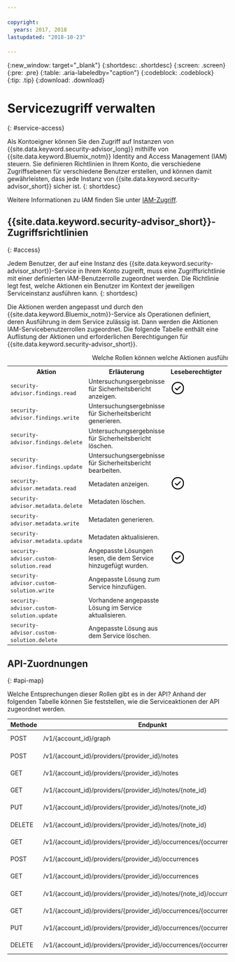 ```yaml
---

copyright:
  years: 2017, 2018
lastupdated: "2018-10-23"

---
```


{:new_window: target="_blank"}
{:shortdesc: .shortdesc}
{:screen: .screen}
{:pre: .pre}
{:table: .aria-labeledby="caption"}
{:codeblock: .codeblock}
{:tip: .tip}
{:download: .download}


# Servicezugriff verwalten
{: #service-access}

Als Kontoeigner können Sie den Zugriff auf Instanzen von {{site.data.keyword.security-advisor_long}} mithilfe von {{site.data.keyword.Bluemix_notm}} Identity and Access Management (IAM) steuern. Sie definieren Richtlinien in Ihrem Konto, die verschiedene Zugriffsebenen für verschiedene Benutzer erstellen, und können damit gewährleisten, dass jede Instanz von {{site.data.keyword.security-advisor_short}} sicher ist.
{: shortdesc}

Weitere Informationen zu IAM finden Sie unter [IAM-Zugriff](/docs/iam/users_roles.html).

## {{site.data.keyword.security-advisor_short}}-Zugriffsrichtlinien
{: #access}

Jedem Benutzer, der auf eine Instanz des {{site.data.keyword.security-advisor_short}}-Service in Ihrem Konto zugreift, muss eine Zugriffsrichtlinie mit einer definierten IAM-Benutzerrolle zugeordnet werden. Die Richtlinie legt fest, welche Aktionen ein Benutzer im Kontext der jeweiligen Serviceinstanz ausführen kann.
{: shortdesc}

Die Aktionen werden angepasst und durch den {{site.data.keyword.Bluemix_notm}}-Service als Operationen definiert, deren Ausführung in dem Service zulässig ist. Dann werden die Aktionen IAM-Servicebenutzerrollen zugeordnet. Die folgende Tabelle enthält eine Auflistung der Aktionen und erforderlichen Berechtigungen für {{site.data.keyword.security-advisor_short}}.

<table><caption>Welche Rollen können welche Aktionen ausführen?</caption>
  <col width="43%">
  <col width="42%">
  <col width="5%">
  <col width="5%">
  <col width="5%">
  <tr>
    <th>Aktion</th>
    <th>Erläuterung</th>
    <th>Leseberechtigter</th>
    <th>Schreibberechtigter</th>
    <th>Manager</th>
  </tr>
  <tr>
    <td><code>security-advisor.findings.read</code></td>
    <td>Untersuchungsergebnisse für Sicherheitsbericht anzeigen.</td>
    <td><img src="images/confirm.png" width="32" alt="Funktion verfügbar" style="width:32px;" /></td>
    <td><img src="images/confirm.png" width="32" alt="Funktion verfügbar" style="width:32px;" /></td>
    <td><img src="images/confirm.png" width="32" alt="Funktion verfügbar" style="width:32px;" /></td>
  </tr>
  <tr>
    <td><code>security-advisor.findings.write</code></td>
    <td>Untersuchungsergebnisse für Sicherheitsbericht generieren.</td>
    <td> </td>
    <td><img src="images/confirm.png" width="32" alt="Funktion verfügbar" style="width:32px;" /></td>
    <td><img src="images/confirm.png" width="32" alt="Funktion verfügbar" style="width:32px;" /></td>
  </tr>
  <tr>
    <td><code>security-advisor.findings.delete</code></td>
    <td>Untersuchungsergebnisse für Sicherheitsbericht löschen.</td>
    <td> </td>
    <td> </td>
    <td><img src="images/confirm.png" width="32" alt="Funktion verfügbar" style="width:32px;" /></td>
  </tr>
  <tr>
    <td><code>security-advisor.findings.update</code></td>
    <td>Untersuchungsergebnisse für Sicherheitsbericht bearbeiten.</td>
    <td> </td>
    <td><img src="images/confirm.png" width="32" alt="Funktion verfügbar" style="width:32px;" /></td>
    <td><img src="images/confirm.png" width="32" alt="Funktion verfügbar" style="width:32px;" /></td>
  </tr>
  <tr>
    <td><code>security-advisor.metadata.read</code></td>
    <td>Metadaten anzeigen.</td>
    <td><img src="images/confirm.png" width="32" alt="Funktion verfügbar" style="width:32px;" /></td>
    <td><img src="images/confirm.png" width="32" alt="Funktion verfügbar" style="width:32px;" /></td>
    <td><img src="images/confirm.png" width="32" alt="Funktion verfügbar" style="width:32px;" /></td>
  </tr>
  <tr>
    <td><code>security-advisor.metadata.delete</code></td>
    <td>Metadaten löschen.</td>
    <td> </td>
    <td> </td>
    <td><img src="images/confirm.png" width="32" alt="Funktion verfügbar" style="width:32px;" /></td>
  </tr>
  <tr>
    <td><code>security-advisor.metadata.write</code></td>
    <td>Metadaten generieren.</td>
    <td> </td>
    <td> </td>
    <td><img src="images/confirm.png" width="32" alt="Funktion verfügbar" style="width:32px;" /></td>
  </tr>
  <tr>
    <td><code>security-advisor.metadata.update</code></td>
    <td>Metadaten aktualisieren.</td>
    <td> </td>
    <td> </td>
    <td><img src="images/confirm.png" width="32" alt="Funktion verfügbar" style="width:32px;" /></td>
  </tr>
  <tr>
    <td><code>security-advisor.custom-solution.read</code></td>
    <td>Angepasste Lösungen lesen, die dem Service hinzugefügt wurden.</td>
    <td><img src="images/confirm.png" width="32" alt="Funktion verfügbar" style="width:32px;" /></td>
    <td><img src="images/confirm.png" width="32" alt="Funktion verfügbar" style="width:32px;" /></td>
    <td><img src="images/confirm.png" width="32" alt="Funktion verfügbar" style="width:32px;" /></td>
  </tr>
  <tr>
    <td><code>security-advisor.custom-solution.write</code></td>
    <td>Angepasste Lösung zum Service hinzufügen.</td>
    <td> </td>
    <td> </td>
    <td><img src="images/confirm.png" width="32" alt="Funktion verfügbar" style="width:32px;" /></td>
  </tr>
  <tr>
    <td><code>security-advisor.custom-solution.update</code></td>
    <td>Vorhandene angepasste Lösung im Service aktualisieren.</td>
    <td> </td>
    <td> </td>
    <td><img src="images/confirm.png" width="32" alt="Funktion verfügbar" style="width:32px;" /></td>
  </tr>
  <tr>
    <td><code>security-advisor.custom-solution.delete</code></td>
    <td>Angepasste Lösung aus dem Service löschen.</td>
    <td> </td>
    <td> </td>
    <td><img src="images/confirm.png" width="32" alt="Funktion verfügbar" style="width:32px;" /></td>
  </tr>
</table>

## API-Zuordnungen
{: #api-map}

Welche Entsprechungen dieser Rollen gibt es in der API? Anhand der folgenden Tabelle können Sie feststellen, wie die Serviceaktionen der API zugeordnet werden.


| Methode| Endpunkt                                                                  |  Serviceaktion                   |
|--------|---------------------------------------------------------------------------|----------------------------------|
| POST   | /v1/{account_id}/graph                                                    | security-advisor.findings.read   |
| POST   | /v1/{account_id}/providers/{provider_id}/notes                            | security-advisor.metadata.write  |
| GET    | /v1/{account_id}/providers/{provider_id}/notes                            | security-advisor.metadata.read   |
| GET    | /v1/{account_id}/providers/{provider_id}/notes/{note_id}                  | security-advisor.metadata.read   |
| PUT    | /v1/{account_id}/providers/{provider_id}/notes/{note_id}                  | security-advisor.metadata.update |
| DELETE | /v1/{account_id}/providers/{provider_id}/notes/{note_id}                  | security-advisor.metadata.delete |
| GET    | /v1/{account_id}/providers/{provider_id}/occurrences/{occurrence_id}/note | security-advisor.findings.read   |
| POST   | /v1/{account_id}/providers/{provider_id}/occurrences                      | security-advisor.findings.write  |
| GET    | /v1/{account_id}/providers/{provider_id}/occurrences                      | security-advisor.findings.read   |
| GET    | /v1/{account_id}/providers/{provider_id}/notes/{note_id}/occurrences      | security-advisor.findings.read   |
| GET    | /v1/{account_id}/providers/{provider_id}/occurrences/{occurrence_id}      | security-advisor.findings.read   |
| PUT    | /v1/{account_id}/providers/{provider_id}/occurrences/{occurrence_id}      | security-advisor.findings.update |
| DELETE | /v1/{account_id}/providers/{provider_id}/occurrences/{occurrence_id}      | security-advisor.findings.delete |
